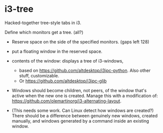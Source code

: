 # i3-tree
Hacked-together tree-style tabs in i3. 

Define which monitors get a tree. (all?)

- Reserve space on the side of the specified monitors. (gaps left 128)

- put a floating window in the reserved space.
- contents of the window: displays a tree of i3-windows, 
    - based on https://github.com/altdesktop/i3ipc-python. Also other stuff, customizable.
    - Or https://github.com/altdesktop/i3ipc-glib

- Windows should become children, not peers, of the window that's active when the new one is created. Manage this with a modification of: https://github.com/olemartinorg/i3-alternating-layout. 

- (This needs some work. Can Linux detect how windows are created?) There should be a difference between genuinely new windows, created manually, and windows generated by a command inside an existing window. 
